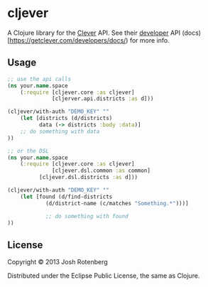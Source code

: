# cljever

A Clojure library for the [Clever](http://getclever.com) API. See their [developer](https://getclever.com/developers/) API (docs)[https://getclever.com/developers/docs/) for more info.

## Usage

```clojure
;; use the api calls
(ns your.name.space
    (:require [cljever.core :as cljever]
    	      [cljerver.api.districts :as d]))

(cljever/with-auth "DEMO_KEY" ""
    (let [districts (d/districts)
    	  data (-> districts :body :data)]
	;; do something with data
))

;; or the DSL
(ns your.name.space
    (:require [cljever.core :as cljever]
    	      [cljever.dsl.common :as common]
	      [cljever.dsl.districts :as d]))

(cljever/with-auth "DEMO_KEY" ""
	(let [found (d/find-districts
			(d/district-name (c/matches "Something.*")))]

			;; do something with found
))


```

## License

Copyright © 2013 Josh Rotenberg

Distributed under the Eclipse Public License, the same as Clojure.
